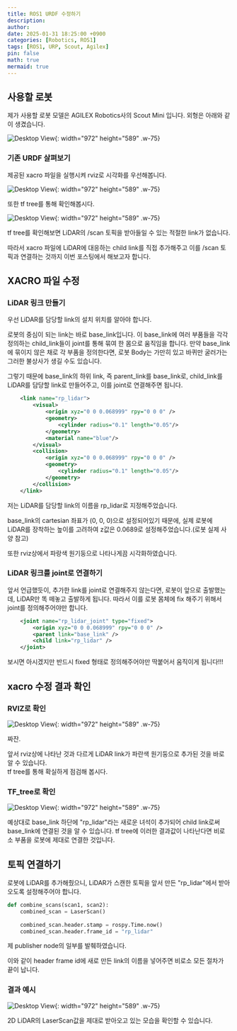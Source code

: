 ```yaml
---
title: ROS1 URDF 수정하기
description: 
author: 
date: 2025-01-31 18:25:00 +0900
categories: [Robotics, ROS1]
tags: [ROS1, URP, Scout, Agilex]
pin: false
math: true
mermaid: true
---
```

## 사용할 로봇

제가 사용할 로봇 모델은 AGILEX Robotics사의 Scout Mini 입니다.
외형은 아래와 같이 생겼습니다.

![Desktop View](/assets/img/posts/urdf/scout_mini.png){: width="972" height="589" .w-75}



### 기존 URDF 살펴보기

제공된 xacro 파일을 실행시켜 rviz로 시각화를 우선해봅니다.

![Desktop View](/assets/img/posts/urdf/stockurdf.png){: width="972" height="589" .w-75}

또한 tf tree를 통해 확인해봅시다.

![Desktop View](/assets/img/posts/urdf/beforerp.png){: width="972" height="589" .w-75}

tf tree를 확인해보면 LiDAR의 /scan 토픽을 받아들일 수 있는 적절한 link가 없습니다.

따라서 xacro 파일에 LiDAR에 대응하는 child link를 직접 추가해주고 이를 /scan 토픽과 연결하는 것까지 이번 포스팅에서 해보고자 합니다.  

## XACRO 파일 수정
### LiDAR 링크 만들기

우선 LiDAR를 담당할 link의 설치 위치를 알아야 합니다. 

로봇의 중심이 되는 link는 바로 base_link입니다. 이 base_link에 여러 부품들을 각각 정의하는 child_link들이 joint를 통해 묶여 한 몸으로 움직임을 합니다. 만약 base_link에 묶이지 않은 채로 각 부품을 정의한다면, 로봇 Body는 가만히 있고 바퀴만 굴러가는 그러한 불상사가 생길 수도 있습니다. 

그렇기 때문에 base_link의 하위 link, 즉 parent_link를 base_link로, child_link를 LiDAR를 담당할 link로 만들어주고, 이를 joint로 연결해주면 됩니다.


```xml
    <link name="rp_lidar">
        <visual>
            <origin xyz="0 0 0.068999" rpy="0 0 0" />
            <geometry>
                <cylinder radius="0.1" length="0.05"/>
            </geometry>
            <material name="blue"/>
        </visual>
        <collision>
            <origin xyz="0 0 0.068999" rpy="0 0 0" />
            <geometry>
                <cylinder radius="0.1" length="0.05"/>
            </geometry>
        </collision>
    </link>
```
저는 LiDAR를 담당할 link의 이름을 rp_lidar로 지정해주었습니다. 

base_link의 cartesian 좌표가 (0, 0, 0)으로 설정되어있기 때문에, 실제 로봇에 LiDAR를 장착하는 높이를 고려하여 z값은 0.0689로 설정해주었습니다.(로봇 실제 사양 참고)

또한 rviz상에서 파랑색 원기둥으로 나타나게끔 시각화하였습니다.

### LiDAR 링크를 joint로 연결하기

앞서 언급했듯이, 추가한 link를 joint로 연결해주지 않는다면, 로봇이 앞으로 출발했는데, LiDAR만 똑 떼놓고 출발하게 됩니다. 따라서 이를 로봇 몸체에 fix 해주기 위해서 joint를 정의해주어야만 합니다.

```xml
    <joint name="rp_lidar_joint" type="fixed">
        <origin xyz="0 0 0.068999" rpy="0 0 0" />
        <parent link="base_link" />
        <child link="rp_lidar" />
    </joint>
```

보시면 아시겠지만 반드시 fixed 형태로 정의해주어야만 딱붙어서 움직이게 됩니다!!!

## xacro 수정 결과 확인

### RVIZ로 확인
![Desktop View](/assets/img/posts/urdf/urdfmod.png){: width="972" height="589" .w-75}

짜잔. 

앞서 rviz상에 나타난 것과 다르게 LiDAR link가 파란색 원기둥으로 추가된 것을 바로 알 수 있습니다.  
tf tree를 통해 확실하게 점검해 봅시다.

### TF_tree로 확인

![Desktop View](/assets/img/posts/urdf/afterrp.png){: width="972" height="589" .w-75}

예상대로 base_link 하단에 "rp_lidar"라는 새로운 녀석이 추가되어 child link로써 base_link에 연결된 것을 알 수 있습니다. tf tree에 이러한 결과값이 나타난다면 비로소 부품을 로봇에 제대로 연결한 것입니다.


## 토픽 연결하기

로봇에 LiDAR를 추가해줬으니, LiDAR가 스캔한 토픽을 앞서 만든 "rp_lidar"에서 받아오도록 설정해주어야 합니다.

```python
def combine_scans(scan1, scan2):
    combined_scan = LaserScan()
    
    combined_scan.header.stamp = rospy.Time.now()  
    combined_scan.header.frame_id = "rp_lidar"
```
제 publisher node의 일부를 발췌하였습니다.

이와 같이 header frame id에 새로 만든 link의 이름을 넣어주면 비로소 모든 절차가 끝이 납니다.
### 결과 예시
![Desktop View](/assets/img/posts/urdf/2dscan.png){: width="972" height="589" .w-75}

2D LiDAR의 LaserScan값을 제대로 받아오고 있는 모습을 확인할 수 있습니다.